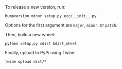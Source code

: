 To release a new version, run:

```
bumpversion minor setup.py ecc/__init__.py
```

Options for the first argument are `major`, `minor`, or `patch`.

Then, build a new wheel:

```
python setup.py sdist bdist_wheel
```

Finally, upload to PyPi using Twine:

```
twine upload dist/*
```
